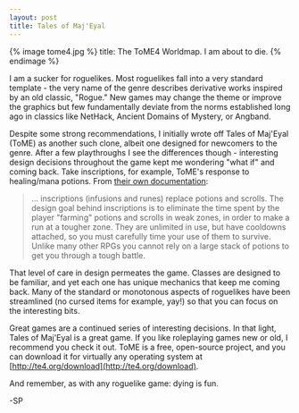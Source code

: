 ```yaml
---
layout: post
title: Tales of Maj'Eyal
---
```


{% image tome4.jpg %}
  title: The ToME4 Worldmap. I am about to die.
{% endimage %}

I am a sucker for roguelikes. Most roguelikes fall into a very standard template - the very name of the genre describes derivative works inspired by an old classic, "Rogue." New games may change the theme or improve the graphics but few fundamentally deviate from the norms established long ago in classics like NetHack, Ancient Domains of Mystery, or Angband.

Despite some strong recommendations, I initially wrote off Tales of Maj'Eyal (ToME) as another such clone, albeit one designed for newcomers to the genre. After a few playthroughs I see the differences though - interesting design decisions throughout the game kept me wondering "what if" and coming back. Take inscriptions, for example, ToME's response to healing/mana potions. From [their own documentation](http://te4.org/wiki/inscriptions):

> … inscriptions (infusions and runes) replace potions and scrolls. The design goal behind inscriptions is to eliminate the time spent by the player "farming" potions and scrolls in weak zones, in order to make a run at a tougher zone. They are unlimited in use, but have cooldowns attached, so you must carefully time your use of them to survive. Unlike many other RPGs you cannot rely on a large stack of potions to get you through a tough battle.

That level of care in design permeates the game. Classes are designed to be familiar, and yet each one has unique mechanics that keep me coming back. Many of the standard or monotonous aspects of roguelikes have been streamlined (no cursed items for example, yay!) so that you can focus on the interesting bits.

Great games are a continued series of interesting decisions. In that light, Tales of Maj'Eyal is a great game. If you like roleplaying games new or old, I recommend you check it out. ToME is a free, open-source project, and you can download it for virtually any operating system at [http://te4.org/download](http://te4.org/download).

And remember, as with any roguelike game: dying is fun.

-SP

